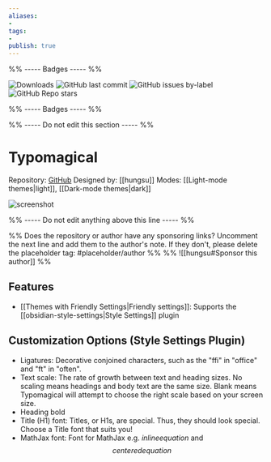 ```yaml
---
aliases:
- 
tags: 
- 
publish: true
---
```


%% ----- Badges ----- %%

![Downloads](https://img.shields.io/badge/downloads-2384-573E7A?style=for-the-badge&logo=)
![GitHub last commit](https://img.shields.io/github/last-commit/hungsu/typomagical-obsidian?color=573E7A&label=last%20update&logo=github&style=for-the-badge)
![GitHub issues by-label](https://img.shields.io/github/issues/hungsu/typomagical-obsidian/help%20wanted?color=573E7A&logo=github&style=for-the-badge) 
![GitHub Repo stars](https://img.shields.io/github/stars/hungsu/typomagical-obsidian?color=573E7A&logo=github&style=for-the-badge)

%% ----- Badges ----- %%

%% ----- Do not edit this section ----- %%

# Typomagical

Repository: [GitHub](https://github.com/hungsu/typomagical-obsidian)
Designed by: [[hungsu]]
Modes: [[Light-mode themes|light]], [[Dark-mode themes|dark]]



![screenshot](https://github.com/hungsu/typomagical-obsidian/raw/main/Typomagical-split.jpg)

%% ----- Do not edit anything above this line ----- %% 

%% Does the repository or author have any sponsoring links? Uncomment the next line and add them to the author's note. If they don't, please delete the placeholder tag: #placeholder/author %%
%% ![[hungsu#Sponsor this author]] %%


## Features

- [[Themes with Friendly Settings|Friendly settings]]: Supports the [[obsidian-style-settings|Style Settings]] plugin

## Customization Options (Style Settings Plugin) 
- Ligatures: Decorative conjoined characters, such as the "ffi" in "office" and "ft" in "often".
- Text scale: The rate of growth between text and heading sizes. No scaling means headings and body text are the same size. Blank means Typomagical will attempt to choose the right scale based on your screen size.
- Heading bold
- Title (H1) font: Titles, or H1s, are special. Thus, they should look special. Choose a Title font that suits you!
- MathJax font: Font for MathJax e.g. $inline equation$ and $$centered equation$$

